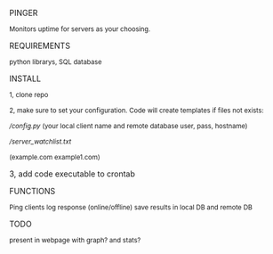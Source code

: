 PINGER

<sub>Monitors uptime for servers as your choosing.</sub>

REQUIREMENTS

<sub>python librarys, SQL database</sub>


INSTALL

<sub>1, clone repo

<sub>2, make sure to set your configuration. Code will create templates if files not exists:

<sub>*/config.py*
 (your local client name and remote database user, pass, hostname)</sub>

<sub>*/server_watchlist.txt*

  <sub>(example.com
		example1.com)</sub>
  
3, add code executable to crontab</sub>


FUNCTIONS

<sub>Ping clients
log response (online/offline)
save results in local DB and remote DB</sub>


TODO

<sub>present in webpage with graph? and stats?</sub>
